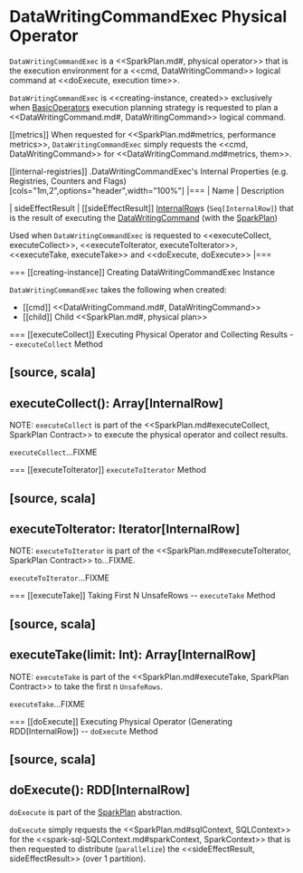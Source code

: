 # DataWritingCommandExec Physical Operator

`DataWritingCommandExec` is a <<SparkPlan.md#, physical operator>> that is the execution environment for a <<cmd, DataWritingCommand>> logical command at <<doExecute, execution time>>.

`DataWritingCommandExec` is <<creating-instance, created>> exclusively when [BasicOperators](../execution-planning-strategies/BasicOperators.md) execution planning strategy is requested to plan a <<DataWritingCommand.md#, DataWritingCommand>> logical command.

[[metrics]]
When requested for <<SparkPlan.md#metrics, performance metrics>>, `DataWritingCommandExec` simply requests the <<cmd, DataWritingCommand>> for <<DataWritingCommand.md#metrics, them>>.

[[internal-registries]]
.DataWritingCommandExec's Internal Properties (e.g. Registries, Counters and Flags)
[cols="1m,2",options="header",width="100%"]
|===
| Name
| Description

| sideEffectResult
| [[sideEffectResult]] [InternalRow](../InternalRow.md)s (`Seq[InternalRow]`) that is the result of executing the [DataWritingCommand](#cmd) (with the [SparkPlan](#child))

Used when `DataWritingCommandExec` is requested to <<executeCollect, executeCollect>>, <<executeToIterator, executeToIterator>>, <<executeTake, executeTake>> and <<doExecute, doExecute>>
|===

=== [[creating-instance]] Creating DataWritingCommandExec Instance

`DataWritingCommandExec` takes the following when created:

* [[cmd]] <<DataWritingCommand.md#, DataWritingCommand>>
* [[child]] Child <<SparkPlan.md#, physical plan>>

=== [[executeCollect]] Executing Physical Operator and Collecting Results -- `executeCollect` Method

[source, scala]
----
executeCollect(): Array[InternalRow]
----

NOTE: `executeCollect` is part of the <<SparkPlan.md#executeCollect, SparkPlan Contract>> to execute the physical operator and collect results.

`executeCollect`...FIXME

=== [[executeToIterator]] `executeToIterator` Method

[source, scala]
----
executeToIterator: Iterator[InternalRow]
----

NOTE: `executeToIterator` is part of the <<SparkPlan.md#executeToIterator, SparkPlan Contract>> to...FIXME.

`executeToIterator`...FIXME

=== [[executeTake]] Taking First N UnsafeRows -- `executeTake` Method

[source, scala]
----
executeTake(limit: Int): Array[InternalRow]
----

NOTE: `executeTake` is part of the <<SparkPlan.md#executeTake, SparkPlan Contract>> to take the first n `UnsafeRows`.

`executeTake`...FIXME

=== [[doExecute]] Executing Physical Operator (Generating RDD[InternalRow]) -- `doExecute` Method

[source, scala]
----
doExecute(): RDD[InternalRow]
----

`doExecute` is part of the [SparkPlan](SparkPlan.md#doExecute) abstraction.

`doExecute` simply requests the <<SparkPlan.md#sqlContext, SQLContext>> for the <<spark-sql-SQLContext.md#sparkContext, SparkContext>> that is then requested to distribute (`parallelize`) the <<sideEffectResult, sideEffectResult>> (over 1 partition).
